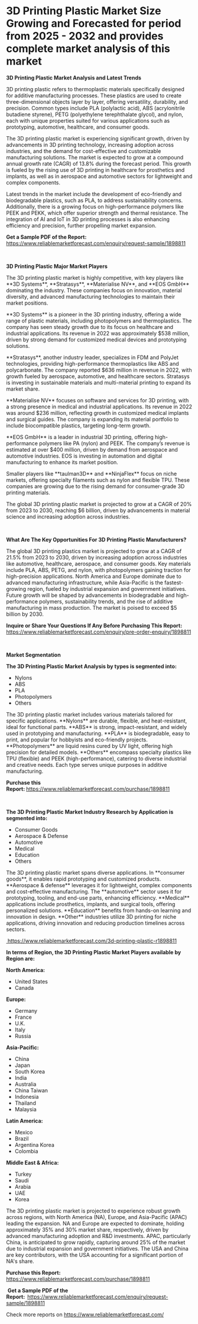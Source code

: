 <p><h1>3D Printing Plastic Market Size Growing and Forecasted for period from 2025 - 2032 and provides complete market analysis of this market</h1></p><p><strong>3D Printing Plastic Market Analysis and Latest Trends</strong></p>
<p><p>3D printing plastic refers to thermoplastic materials specifically designed for additive manufacturing processes. These plastics are used to create three-dimensional objects layer by layer, offering versatility, durability, and precision. Common types include PLA (polylactic acid), ABS (acrylonitrile butadiene styrene), PETG (polyethylene terephthalate glycol), and nylon, each with unique properties suited for various applications such as prototyping, automotive, healthcare, and consumer goods.</p><p>The 3D printing plastic market is experiencing significant growth, driven by advancements in 3D printing technology, increasing adoption across industries, and the demand for cost-effective and customizable manufacturing solutions. The market is expected to grow at a compound annual growth rate (CAGR) of 13.8% during the forecast period. This growth is fueled by the rising use of 3D printing in healthcare for prosthetics and implants, as well as in aerospace and automotive sectors for lightweight and complex components.</p><p>Latest trends in the market include the development of eco-friendly and biodegradable plastics, such as PLA, to address sustainability concerns. Additionally, there is a growing focus on high-performance polymers like PEEK and PEKK, which offer superior strength and thermal resistance. The integration of AI and IoT in 3D printing processes is also enhancing efficiency and precision, further propelling market expansion.</p></p>
<p><strong>Get a Sample PDF of the Report:&nbsp;</strong> <a href="https://www.reliablemarketforecast.com/enquiry/request-sample/1898811?utm_campaign=1167&utm_medium=2&utm_source=Github&utm_content=ia&utm_term=24012025&utm_id=3d-printing-plastic">https://www.reliablemarketforecast.com/enquiry/request-sample/1898811</a></p>
<p>&nbsp;</p>
<p><strong>3D Printing Plastic Major Market Players</strong></p>
<p><p>The 3D printing plastic market is highly competitive, with key players like **3D Systems**, **Stratasys**, **Materialise NV**, and **EOS GmbH** dominating the industry. These companies focus on innovation, material diversity, and advanced manufacturing technologies to maintain their market positions.</p><p>**3D Systems** is a pioneer in the 3D printing industry, offering a wide range of plastic materials, including photopolymers and thermoplastics. The company has seen steady growth due to its focus on healthcare and industrial applications. Its revenue in 2022 was approximately $538 million, driven by strong demand for customized medical devices and prototyping solutions.</p><p>**Stratasys**, another industry leader, specializes in FDM and PolyJet technologies, providing high-performance thermoplastics like ABS and polycarbonate. The company reported $636 million in revenue in 2022, with growth fueled by aerospace, automotive, and healthcare sectors. Stratasys is investing in sustainable materials and multi-material printing to expand its market share.</p><p>**Materialise NV** focuses on software and services for 3D printing, with a strong presence in medical and industrial applications. Its revenue in 2022 was around $236 million, reflecting growth in customized medical implants and surgical guides. The company is expanding its material portfolio to include biocompatible plastics, targeting long-term growth.</p><p>**EOS GmbH** is a leader in industrial 3D printing, offering high-performance polymers like PA (nylon) and PEEK. The company’s revenue is estimated at over $400 million, driven by demand from aerospace and automotive industries. EOS is investing in automation and digital manufacturing to enhance its market position.</p><p>Smaller players like **taulman3D** and **NinjaFlex** focus on niche markets, offering specialty filaments such as nylon and flexible TPU. These companies are growing due to the rising demand for consumer-grade 3D printing materials.</p><p>The global 3D printing plastic market is projected to grow at a CAGR of 20% from 2023 to 2030, reaching $6 billion, driven by advancements in material science and increasing adoption across industries.</p></p>
<p>&nbsp;</p>
<p><strong>What Are The Key Opportunities For 3D Printing Plastic Manufacturers?</strong></p>
<p><p>The global 3D printing plastics market is projected to grow at a CAGR of 21.5% from 2023 to 2030, driven by increasing adoption across industries like automotive, healthcare, aerospace, and consumer goods. Key materials include PLA, ABS, PETG, and nylon, with photopolymers gaining traction for high-precision applications. North America and Europe dominate due to advanced manufacturing infrastructure, while Asia-Pacific is the fastest-growing region, fueled by industrial expansion and government initiatives. Future growth will be shaped by advancements in biodegradable and high-performance polymers, sustainability trends, and the rise of additive manufacturing in mass production. The market is poised to exceed $5 billion by 2030.</p></p>
<p><strong>Inquire or Share Your Questions If Any Before Purchasing This Report:</strong> <a href="https://www.reliablemarketforecast.com/enquiry/pre-order-enquiry/1898811?utm_campaign=1167&utm_medium=2&utm_source=Github&utm_content=ia&utm_term=24012025&utm_id=3d-printing-plastic">https://www.reliablemarketforecast.com/enquiry/pre-order-enquiry/1898811</a></p>
<p>&nbsp;</p>
<p><strong>Market Segmentation</strong></p>
<p><strong>The 3D Printing Plastic Market Analysis by types is segmented into:</strong></p>
<p><ul><li>Nylons</li><li>ABS</li><li>PLA</li><li>Photopolymers</li><li>Others</li></ul></p>
<p><p>The 3D printing plastic market includes various materials tailored for specific applications. **Nylons** are durable, flexible, and heat-resistant, ideal for functional parts. **ABS** is strong, impact-resistant, and widely used in prototyping and manufacturing. **PLA** is biodegradable, easy to print, and popular for hobbyists and eco-friendly projects. **Photopolymers** are liquid resins cured by UV light, offering high precision for detailed models. **Others** encompass specialty plastics like TPU (flexible) and PEEK (high-performance), catering to diverse industrial and creative needs. Each type serves unique purposes in additive manufacturing.</p></p>
<p><strong>Purchase this Report:&nbsp;</strong><a href="https://www.reliablemarketforecast.com/purchase/1898811?utm_campaign=1167&utm_medium=2&utm_source=Github&utm_content=ia&utm_term=24012025&utm_id=3d-printing-plastic">https://www.reliablemarketforecast.com/purchase/1898811</a></p>
<p>&nbsp;</p>
<p><strong>The 3D Printing Plastic Market Industry Research by Application is segmented into:</strong></p>
<p><ul><li>Consumer Goods</li><li>Aerospace & Defense</li><li>Automotive</li><li>Medical</li><li>Education</li><li>Others</li></ul></p>
<p><p>The 3D printing plastic market spans diverse applications. In **consumer goods**, it enables rapid prototyping and customized products. **Aerospace & defense** leverages it for lightweight, complex components and cost-effective manufacturing. The **automotive** sector uses it for prototyping, tooling, and end-use parts, enhancing efficiency. **Medical** applications include prosthetics, implants, and surgical tools, offering personalized solutions. **Education** benefits from hands-on learning and innovation in design. **Other** industries utilize 3D printing for niche applications, driving innovation and reducing production timelines across sectors.</p></p>
<p><a href="https://www.reliablemarketforecast.com/3d-printing-plastic-r1898811?utm_campaign=1167&utm_medium=2&utm_source=Github&utm_content=ia&utm_term=24012025&utm_id=3d-printing-plastic">&nbsp;https://www.reliablemarketforecast.com/3d-printing-plastic-r1898811</a></p>
<p><strong>In terms of Region, the 3D Printing Plastic Market Players available by Region are:</strong></p>
<p>
    <p> <strong> North America: </strong>
        <ul>
            <li>United States</li>
            <li>Canada</li>
        </ul>
        </p> 
    <p> <strong> Europe: </strong>
        <ul>
            <li>Germany</li>
            <li>France</li>
            <li>U.K.</li>
            <li>Italy</li>
            <li>Russia</li>
        </ul>
        </p> 
    <p> <strong> Asia-Pacific: </strong>
        <ul>
            <li>China</li>
            <li>Japan</li>
            <li>South Korea</li>
            <li>India</li>
            <li>Australia</li>
            <li>China Taiwan</li>
            <li>Indonesia</li>
            <li>Thailand</li>
            <li>Malaysia</li>
        </ul>
        </p> 
    <p> <strong> Latin America: </strong>
        <ul>
            <li>Mexico</li>
            <li>Brazil</li>
            <li>Argentina Korea</li>
            <li>Colombia</li>
        </ul>
        </p> 
    <p> <strong> Middle East & Africa: </strong>
        <ul>
            <li>Turkey</li>
            <li>Saudi</li>
            <li>Arabia</li>
            <li>UAE</li>
            <li>Korea</li>
        </ul>
    </p>
    </p>
<p><p>The 3D printing plastic market is projected to experience robust growth across regions, with North America (NA), Europe, and Asia-Pacific (APAC) leading the expansion. NA and Europe are expected to dominate, holding approximately 35% and 30% market share, respectively, driven by advanced manufacturing adoption and R&D investments. APAC, particularly China, is anticipated to grow rapidly, capturing around 25% of the market due to industrial expansion and government initiatives. The USA and China are key contributors, with the USA accounting for a significant portion of NA's share.</p></p>
<p><strong>Purchase this Report: </strong><a href="https://www.reliablemarketforecast.com/purchase/1898811?utm_campaign=1167&utm_medium=2&utm_source=Github&utm_content=ia&utm_term=24012025&utm_id=3d-printing-plastic">https://www.reliablemarketforecast.com/purchase/1898811</a></p>
<p>&nbsp;<strong>Get a Sample PDF of the Report:&nbsp;&nbsp;</strong><a href="https://www.reliablemarketforecast.com/enquiry/request-sample/1898811?utm_campaign=1167&utm_medium=2&utm_source=Github&utm_content=ia&utm_term=24012025&utm_id=3d-printing-plastic">https://www.reliablemarketforecast.com/enquiry/request-sample/1898811</a></p>
<p><strong></strong></p>
<p>Check more reports on <a href="https://www.reliablemarketforecast.com/?utm_campaign=1167&utm_medium=2&utm_source=Github&utm_content=ia&utm_term=24012025&utm_id=3d-printing-plastic">https://www.reliablemarketforecast.com/</a></p>